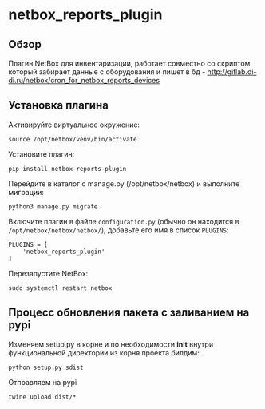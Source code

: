 # netbox_reports_plugin
## Обзор
Плагин NetBox для инвентаризации, работает совместно со скриптом который забирает данные с оборудования и пишет в бд - http://gitlab.di-di.ru/netbox/cron_for_netbox_reports_devices
## Установка плагина
Активируйте виртуальное окружение:
```
source /opt/netbox/venv/bin/activate
```
Установите плагин:
```
pip install netbox-reports-plugin
```
Перейдите в каталог с manage.py (/opt/netbox/netbox) и выполните миграции:
```
python3 manage.py migrate
```
Включите плагин в файле `configuration.py` (обычно он находится в `/opt/netbox/netbox/netbox/`), добавьте его имя в список `PLUGINS`:
```
PLUGINS = [
    'netbox_reports_plugin'
]
```
Перезапустите NetBox:
```
sudo systemctl restart netbox
```

## Процесс обновления пакета с заливанием на pypi
Изменяем setup.py в корне и по необходимости __init__ внутри функциональной директории из корня проекта билдим:
```
python setup.py sdist
```
Отправляем на pypi
```
twine upload dist/*
```

